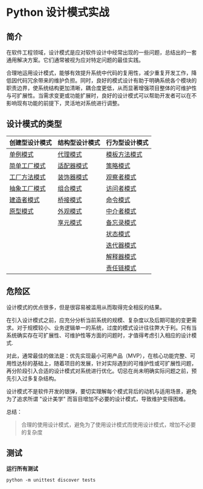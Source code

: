 # Python 设计模式实战

## 简介

在软件工程领域，设计模式是应对软件设计中经常出现的一些问题，总结出的一套通用解决方案。它们通常被视为应对特定问题的最佳实践。

合理地运用设计模式，能够有效提升系统中代码的复用性，减少重复开发工作，降低因代码冗余带来的维护负担。同时，良好的模式设计有助于明确系统各个模块的职责边界，使系统结构更加清晰，耦合度更低，从而显著增强项目整体的可维护性与可扩展性。当需求变更或功能扩展时，良好的设计模式可以帮助开发者可以在不影响现有功能的前提下，灵活地对系统进行调整。


## 设计模式的类型

| **创建型设计模式**                                   | **结构型设计模式**                          | **行为型设计模式**                                        |
| ---------------------------------------------------- | ------------------------------------------- | --------------------------------------------------------- |
| [单例模式](examples/creational/singleton)            | [代理模式](examples/structural/proxy)       | [模板方法模式](examples/behavioral/template_method)       |
| [简单工厂模式](examples/creational/sample_factory)   | [适配器模式](examples/structural/adapter)   | [策略模式](examples/behavioral/strategy)                  |
| [工厂方法模式](examples/creational/factory)          | [装饰器模式](examples/structural/decorator) | [观察者模式](examples/behavioral/observers)               |
| [抽象工厂模式](examples/creational/abstract_factory) | [组合模式](examples/structural/composite)   | [访问者模式](examples/behavioral/visitor)                 |
| [建造者模式](examples/creational/builder)            | [桥接模式](examples/structural/bridge)      | [命令模式](examples/behavioral/command)                   |
| [原型模式](examples/creational/prototype)            | [外观模式](examples/structural/facade)      | [中介者模式](examples/behavioral/mediator)                |
|                                                      | [享元模式](examples/structural/flyweight)   | [备忘录模式](examples/behavioral/memento)                 |
|                                                      |                                             | [状态模式](examples/behavioral/state)                     |
|                                                      |                                             | [迭代器模式](examples/behavioral/iterator)                |
|                                                      |                                             | [解释器模式](examples/behavioral/interpreter)             |
|                                                      |                                             | [责任链模式](examples/behavioral/chain_of_responsibility) |

## 危险区


设计模式的优点很多，但是很容易被滥用从而取得完全相反的结果。

在引入设计模式之前，应充分分析当前系统的规模、复杂度以及后期可能的变更需求。对于规模较小、业务逻辑单一的系统，过度的模式设计往往弊大于利。只有当系统确实存在可扩展性、可维护性等方面的问题时，才值得考虑引入相应的设计模式.

对此，通常最佳的做法是：优先实现最小可用产品（MVP），在核心功能完整、可用性达标的基础上，随着项目的发展，针对实际遇到的可维护性或可扩展性问题，再分阶段引入合适的设计模式对系统进行优化。切忌在尚未明确实际问题之前，预先引入过多复杂结构。

设计模式不是软件开发的银弹，要切实理解每个模式背后的动机与适用场景，避免为了追求所谓 "设计美学" 而盲目增加不必要的设计模式，导致维护变得困难。

总结：

> 合理的使用设计模式，避免为了使用设计模式而使用设计模式，增加不必要的复杂度

## 测试

**运行所有测试**
```shell
python -m unittest discover tests
```